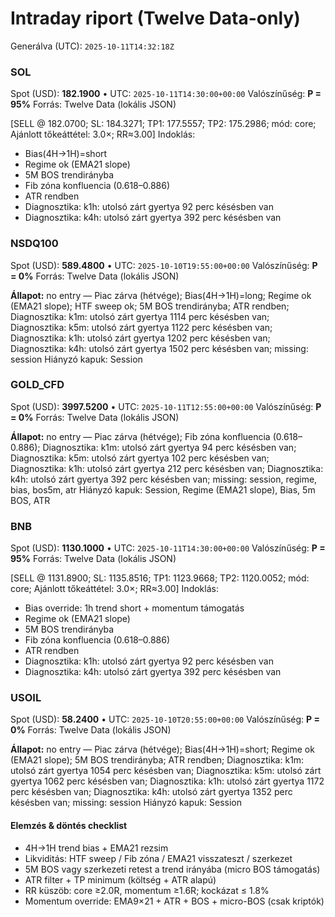 # Intraday riport (Twelve Data-only)

Generálva (UTC): `2025-10-11T14:32:18Z`

### SOL

Spot (USD): **182.1900** • UTC: `2025-10-11T14:30:00+00:00`
Valószínűség: **P = 95%**
Forrás: Twelve Data (lokális JSON)

[SELL @ 182.0700; SL: 184.3271; TP1: 177.5557; TP2: 175.2986; mód: core; Ajánlott tőkeáttétel: 3.0×; RR≈3.00]
Indoklás:
- Bias(4H→1H)=short
- Regime ok (EMA21 slope)
- 5M BOS trendirányba
- Fib zóna konfluencia (0.618–0.886)
- ATR rendben
- Diagnosztika: k1h: utolsó zárt gyertya 92 perc késésben van
- Diagnosztika: k4h: utolsó zárt gyertya 392 perc késésben van

### NSDQ100

Spot (USD): **589.4800** • UTC: `2025-10-10T19:55:00+00:00`
Valószínűség: **P = 0%**
Forrás: Twelve Data (lokális JSON)

**Állapot:** no entry — Piac zárva (hétvége); Bias(4H→1H)=long; Regime ok (EMA21 slope); HTF sweep ok; 5M BOS trendirányba; ATR rendben; Diagnosztika: k1m: utolsó zárt gyertya 1114 perc késésben van; Diagnosztika: k5m: utolsó zárt gyertya 1122 perc késésben van; Diagnosztika: k1h: utolsó zárt gyertya 1202 perc késésben van; Diagnosztika: k4h: utolsó zárt gyertya 1502 perc késésben van; missing: session
Hiányzó kapuk: Session

### GOLD_CFD

Spot (USD): **3997.5200** • UTC: `2025-10-11T12:55:00+00:00`
Valószínűség: **P = 0%**
Forrás: Twelve Data (lokális JSON)

**Állapot:** no entry — Piac zárva (hétvége); Fib zóna konfluencia (0.618–0.886); Diagnosztika: k1m: utolsó zárt gyertya 94 perc késésben van; Diagnosztika: k5m: utolsó zárt gyertya 102 perc késésben van; Diagnosztika: k1h: utolsó zárt gyertya 212 perc késésben van; Diagnosztika: k4h: utolsó zárt gyertya 392 perc késésben van; missing: session, regime, bias, bos5m, atr
Hiányzó kapuk: Session, Regime (EMA21 slope), Bias, 5m BOS, ATR

### BNB

Spot (USD): **1130.1000** • UTC: `2025-10-11T14:30:00+00:00`
Valószínűség: **P = 95%**
Forrás: Twelve Data (lokális JSON)

[SELL @ 1131.8900; SL: 1135.8516; TP1: 1123.9668; TP2: 1120.0052; mód: core; Ajánlott tőkeáttétel: 3.0×; RR≈3.00]
Indoklás:
- Bias override: 1h trend short + momentum támogatás
- Regime ok (EMA21 slope)
- 5M BOS trendirányba
- Fib zóna konfluencia (0.618–0.886)
- ATR rendben
- Diagnosztika: k1h: utolsó zárt gyertya 92 perc késésben van
- Diagnosztika: k4h: utolsó zárt gyertya 392 perc késésben van

### USOIL

Spot (USD): **58.2400** • UTC: `2025-10-10T20:55:00+00:00`
Valószínűség: **P = 0%**
Forrás: Twelve Data (lokális JSON)

**Állapot:** no entry — Piac zárva (hétvége); Bias(4H→1H)=short; Regime ok (EMA21 slope); 5M BOS trendirányba; ATR rendben; Diagnosztika: k1m: utolsó zárt gyertya 1054 perc késésben van; Diagnosztika: k5m: utolsó zárt gyertya 1062 perc késésben van; Diagnosztika: k1h: utolsó zárt gyertya 1172 perc késésben van; Diagnosztika: k4h: utolsó zárt gyertya 1352 perc késésben van; missing: session
Hiányzó kapuk: Session

#### Elemzés & döntés checklist
- 4H→1H trend bias + EMA21 rezsim
- Likviditás: HTF sweep / Fib zóna / EMA21 visszateszt / szerkezet
- 5M BOS vagy szerkezeti retest a trend irányába (micro BOS támogatás)
- ATR filter + TP minimum (költség + ATR alapú)
- RR küszöb: core ≥2.0R, momentum ≥1.6R; kockázat ≤ 1.8%
- Momentum override: EMA9×21 + ATR + BOS + micro-BOS (csak kriptók)

